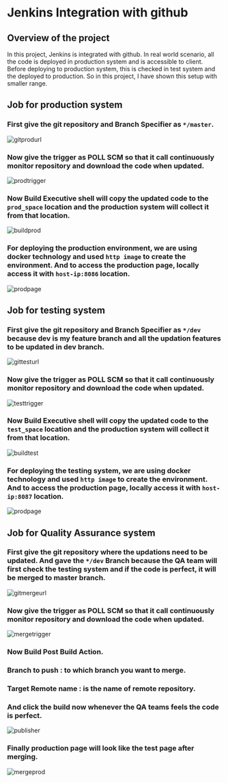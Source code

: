 # Jenkins Integration with github

## Overview of the project

In this project, Jenkins is integrated with github. In real world scenario, all the code is deployed in production system and is accessible to client. Before deploying to production system, this is checked in test system and the deployed to production.
So in this project, I have shown this setup with smaller range.

## Job for production system

### First give the git repository and Branch Specifier as ` */master `.

![gitprodurl](https://github.com/amalk-money/jenkinsProject/blob/master/screenShots/prodgiturl.png)

### Now give the trigger as POLL SCM so that it call continuously monitor repository and download the code when updated.

![prodtrigger](https://github.com/amalk-money/jenkinsProject/blob/master/screenShots/prodtrigger.png)

### Now Build Executive shell will copy the updated code to the ` prod_space ` location and the production system will collect it from that location.

![buildprod](https://github.com/amalk-money/jenkinsProject/blob/master/screenShots/buildprod.png)

### For deploying the production environment, we are using docker technology and used ` http image ` to create the environment. And to access the production page, locally access it with ` host-ip:8086 ` location.

![prodpage]( https://github.com/amalk-money/jenkinsProject/blob/master/screenShots/prodpage.png)

## Job for testing system

### First give the git repository and Branch Specifier as ` */dev ` because dev is my feature branch and all the updation features to be updated in dev branch.

![gittesturl](https://github.com/amalk-money/jenkinsProject/blob/master/screenShots/gittesturl.png)

### Now give the trigger as POLL SCM so that it call continuously monitor repository and download the code when updated.

![testtrigger](https://github.com/amalk-money/jenkinsProject/blob/master/screenShots/triggertest.png)

### Now Build Executive shell will copy the updated code to the ` test_space ` location and the production system will collect it from that location.

![buildtest](https://github.com/amalk-money/jenkinsProject/blob/master/screenShots/buildtest.png)

### For deploying the testing system, we are using docker technology and used ` http image ` to create the environment. And to access the production page, locally access it with ` host-ip:8087 ` location.

![prodpage]( https://github.com/amalk-money/jenkinsProject/blob/master/screenShots/testpage.png)


## Job for Quality Assurance system

### First give the git repository where the updations need to be updated. And gave the ` */dev ` Branch because the QA team will first check the testing system and if the code is perfect, it will be merged to master branch.

![gitmergeurl](https://github.com/amalk-money/jenkinsProject/blob/master/screenShots/giturlmerge.png)

### Now give the trigger as POLL SCM so that it call continuously monitor repository and download the code when updated.

![mergetrigger](https://github.com/amalk-money/jenkinsProject/blob/master/screenShots/mergetrigger.png)

### Now Build Post Build Action.
### Branch to push : to which branch you want to merge.
### Target Remote name : is the name of remote repository.
### And click the build now whenever the QA teams feels the code is perfect.

![publisher](https://github.com/amalk-money/jenkinsProject/blob/master/screenShots/gitpublisher.png)

### Finally production page will look like the test page after merging.
![mergeprod](https://github.com/amalk-money/jenkinsProject/blob/master/screenShots/mergeprod.png)

